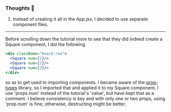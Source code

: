### Thoughts 🎲

1) Instead of creating it all in the App.jsx, I decided to use separate component files.
<hr>

Before scrolling down the tutorial more to see that they did indeed create a Square component, I did the following
```jsx
<div className="board-row">
  <Square num={1}/>
  <Square num={2}/>
  <Square num={3}/>
</div>
```
so as to get used to importing components. I became aware of the [prop-types](https://www.npmjs.com/package/prop-types) library, so I imported that and applied it to my Square component. I use 'props.num' instead of the tutorial's 'value', but have kept that as a comment. I believe consistency is key and with only one or two props, using 'prop.num' is fine; otherwise, destructing might be better.

